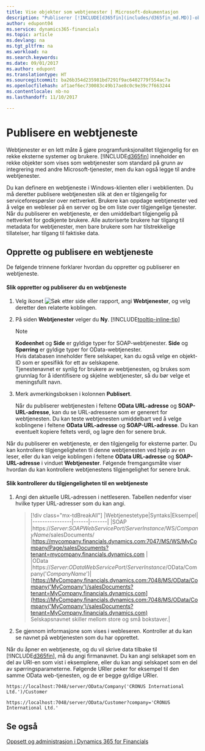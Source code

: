 ```yaml
---
title: Vise objekter som webtjenester | Microsoft-dokumentasjon
description: "Publiserer [!INCLUDE[d365fin](includes/d365fin_md.MD)]-objekter som webtjenester, de er tilgjengelig på nettverket umiddelbart."
author: edupont04
ms.service: dynamics365-financials
ms.topic: article
ms.devlang: na
ms.tgt_pltfrm: na
ms.workload: na
ms.search.keywords: 
ms.date: 09/01/2017
ms.author: edupont
ms.translationtype: HT
ms.sourcegitcommit: ba26b354d235981bd7291f9ac6402779f554ac7a
ms.openlocfilehash: af1aef6ec730083c49b17ae8c0c9e39c7f663244
ms.contentlocale: nb-no
ms.lasthandoff: 11/10/2017

---
```

# <a name="how-to-publish-a-web-service"></a>Publisere en webtjeneste
Webtjenester er en lett måte å gjøre programfunksjonalitet tilgjengelig for en rekke eksterne systemer og brukere. [!INCLUDE[d365fin](includes/d365fin_md.md)] inneholder en rekke objekter som vises som webtjenester som standard på grunn av integrering med andre Microsoft-tjenester, men du kan også legge til andre webtjenester.  

Du kan definere en webtjeneste i Windows-klienten eller i webklienten. Du må deretter publisere webtjenesten slik at den er tilgjengelig for serviceforespørsler over nettverket. Brukere kan oppdage webtjenester ved å velge en webleser på en server og be om liste over tilgjengelige tjenester. Når du publiserer en webtjeneste, er den umiddelbart tilgjengelig på nettverket for godkjente brukere. Alle autoriserte brukere har tilgang til metadata for webtjenester, men bare brukere som har tilstrekkelige tillatelser, har tilgang til faktiske data.

## <a name="creating-and-publishing-a-web-service"></a>Opprette og publisere en webtjeneste  
 De følgende trinnene forklarer hvordan du oppretter og publiserer en webtjeneste.  

#### <a name="to-create-and-publish-a-web-service"></a>Slik oppretter og publiserer du en webtjeneste  

1.  Velg ikonet ![Søk etter side eller rapport](media/ui-search/search_small.png "Søk etter side eller rapport"), angi **Webtjenester**, og velg deretter den relaterte koblingen.  

2.  På siden **Webtjenester** velger du **Ny**. [!INCLUDE[tooltip-inline-tip](includes/tooltip-inline-tip_md.md)]  

    > [!NOTE]  
    >  **Kodeenhet** og **Side** er gyldige typer for SOAP-webtjenester. **Side** og **Spørring** er gyldige typer for OData-webtjenester.  
    Hvis databasen inneholder flere selskaper, kan du også velge en objekt-ID som er spesifikk for ett av selskapene.  
    Tjenestenavnet er synlig for brukere av webtjenesten, og brukes som grunnlag for å identifisere og skjelne webtjenester, så du bør velge et meningsfullt navn.

3.  Merk avmerkingsboksen i kolonnen **Publisert**.  

     Når du publiserer webtjenesten i feltene **OData URL-adresse** og **SOAP-URL-adresse**, kan du se URL-adressene som er generert for webtjenesten. Du kan teste webtjenesten umiddelbart ved å velge koblingene i feltene **OData URL-adresse** og **SOAP-URL-adresse**. Du kan eventuelt kopiere feltets verdi, og lagre den for senere bruk.  

Når du publiserer en webtjeneste, er den tilgjengelig for eksterne parter. Du kan kontrollere tilgjengeligheten til denne webtjenesten ved hjelp av en leser, eller du kan velge koblingen i feltene **OData URL-adresse** og **SOAP-URL-adresse** i vinduet **Webtjenester**. Følgende fremgangsmåte viser hvordan du kan kontrollere webtjenestens tilgjengelighet for senere bruk.  

#### <a name="to-verify-the-availability-of-a-web-service"></a>Slik kontrollerer du tilgjengeligheten til en webtjeneste  

1.  Angi den aktuelle URL-adressen i nettleseren. Tabellen nedenfor viser hvilke typer URL-adresser som du kan angi.  

    >    [!div class="mx-tdBreakAll"]
    >    |Webtjenestetype|Syntaks|Eksempel|  
    >    |----------------|------|-------|
    >    |SOAP |https://*Server*:*SOAPWebServicePort*/*ServerInstance*/WS/*CompanyName*/salesDocuments/ |https://mycompany.financials.dynamics.com:7047/MS/WS/MyCompany/Page/salesDocuments?tenant=mycompany.financials.dynamics.com |  
    >    |OData |https://*Server*:*ODataWebServicePort*/*ServerInstance*/OData/Company('*CompanyName*')|[https://MyCompany.financials.dynamics.com:7048/MS/OData/Company('MyCompany')/salesDocuments?tenant=MyCompany.financials.dynamics.com](https://MyCompany.financials.dynamics.com:7048/MS/OData/Company('MyCompany')/salesDocuments?tenant=MyCompany.financials.dynamics.com) <br />    Selskapsnavnet skiller mellom store og små bokstaver.|

2.  Se gjennom informasjone som vises i webleseren. Kontroller at du kan se navnet på webtjenesten som du har opprettet.  

 Når du åpner en webtjeneste, og du vil skrive data tilbake til [!INCLUDE[d365fin](includes/d365fin_md.md)], må du angi firmanavnet. Du kan angi selskapet som en del av URI-en som vist i eksemplene, eller du kan angi selskapet som en del av spørringsparameterne. Følgende URIer peker for eksempel til den samme OData web-tjenesten, og de er begge gyldige URIer.  

```  
https://localhost:7048/server/OData/Company('CRONUS International Ltd.')/Customer  
```  

```  
https://localhost:7048/server/OData/Customer?company='CRONUS International Ltd.'  
```  

## <a name="see-also"></a>Se også  
[Oppsett og administrasjon i Dynamics 365 for Financials](admin-setup-and-administration.md)  

